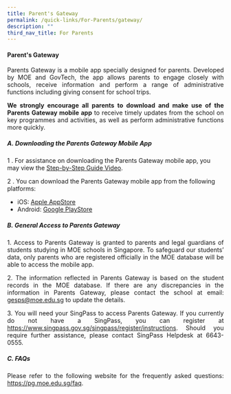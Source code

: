 ```yaml
---
title: Parent's Gateway
permalink: /quick-links/For-Parents/gateway/
description: ""
third_nav_title: For Parents
---
```

#### Parent's Gateway

<p align="justify">Parents Gateway is a mobile app specially designed for parents. Developed by MOE and GovTech, the app allows parents to engage closely with schools, receive information and perform a range of administrative functions including giving consent for school trips.</p><p>
  
</p><p align="justify"><b>We strongly encourage all parents to download and make use of the Parents Gateway mobile app</b> to receive timely updates from the school on key programmes and activities, as well as perform administrative functions more quickly.</p>

##### A.&nbsp;Downloading the Parents Gateway Mobile App
1 \. For assistance on downloading the Parents Gateway mobile app, you may view the [Step-by-Step Guide Video](https://www.youtube.com/embed/tW9jwyuovOo).<br>

2 \.  You can download the Parents Gateway mobile app from the following platforms:
*   iOS:&nbsp;[Apple AppStore](https://apps.apple.com/sg/app/parents-gateway/id1267198708)
*   Android:&nbsp;[Google PlayStore](https://play.google.com/store/apps/details?id=com.moe.pgp&amp;hl=en_SG)

##### B.&nbsp;General Access to Parents Gateway 
<p align="justify">1.  Access to Parents Gateway is granted to parents and legal guardians of students studying in MOE schools in Singapore. To safeguard our students’ data, only parents who are registered officially in the MOE database will be able to access the mobile app.</p>

<p align="justify">2.  The information reflected in Parents Gateway is based on the student records in the MOE database. If there are any discrepancies in the information in Parents Gateway, please contact the school at email: <a href="gesps@moe.edu.sg"> gesps@moe.edu.sg</a> to update the details.</p>

<p align="justify">3. You will need your SingPass to access Parents Gateway. If you currently do not have a SingPass, you can register at <a href="https://www.singpass.gov.sg/home/ui/register/instructions"> https://www.singpass.gov.sg/singpass/register/instructions</a><a>. Should you require further assistance, please contact SingPass Helpdesk at 6643-0555.</a></p>

##### C. FAQs
<p align="justify">Please refer to the following website for the frequently asked questions:
<a href="https://pg.moe.edu.sg/faq">https://pg.moe.edu.sg/faq</a>.</p>